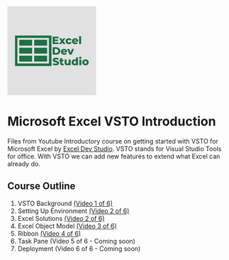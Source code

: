 ![Excel Dev Studio Logo](./ExcelDevStudioLogo.jpg)

# Microsoft Excel VSTO Introduction
Files from Youtube Introductory course on getting started with VSTO for Microsoft Excel by [Excel Dev Studio](https://www.youtube.com/@exceldevstudio). VSTO stands for Visual Studio Tools for office.  With VSTO we can add new features to extend what Excel can already do.


## Course Outline
1. VSTO Background [(Video 1 of 6)](https://youtu.be/47fZqI5fZ74)
2. Setting Up Environment [(Video 2 of 6)](https://youtu.be/HRSLFgPH5Cw)
3. Excel Solutions [(Video 2 of 6)](https://youtu.be/HRSLFgPH5Cw)
4. Excel Object Model [(Video 3 of 6)](https://youtu.be/u_Ir0eV2Rbk)
5. Ribbon [(Video 4 of 6)](https://youtu.be/NQ6VXvYDXpI)
6. Task Pane (Video 5 of 6 - Coming soon)
7. Deployment (Video 6 of 6 - Coming soon)


